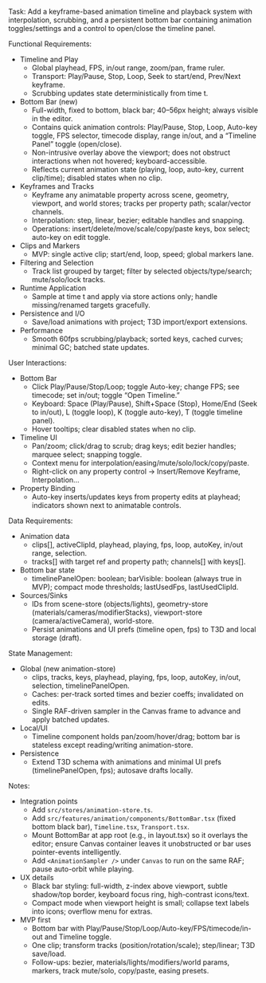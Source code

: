 Task: Add a keyframe-based animation timeline and playback system with interpolation, scrubbing, and a persistent bottom bar containing animation toggles/settings and a control to open/close the timeline panel.

Functional Requirements:
- Timeline and Play
  - Global playhead, FPS, in/out range, zoom/pan, frame ruler.
  - Transport: Play/Pause, Stop, Loop, Seek to start/end, Prev/Next keyframe.
  - Scrubbing updates state deterministically from time t.
- Bottom Bar (new)
  - Full-width, fixed to bottom, black bar; 40–56px height; always visible in the editor.
  - Contains quick animation controls: Play/Pause, Stop, Loop, Auto-key toggle, FPS selector, timecode display, range in/out, and a “Timeline Panel” toggle (open/close).
  - Non-intrusive overlay above the viewport; does not obstruct interactions when not hovered; keyboard-accessible.
  - Reflects current animation state (playing, loop, auto-key, current clip/time); disabled states when no clip.
- Keyframes and Tracks
  - Keyframe any animatable property across scene, geometry, viewport, and world stores; tracks per property path; scalar/vector channels.
  - Interpolation: step, linear, bezier; editable handles and snapping.
  - Operations: insert/delete/move/scale/copy/paste keys, box select; auto-key on edit toggle.
- Clips and Markers
  - MVP: single active clip; start/end, loop, speed; global markers lane.
- Filtering and Selection
  - Track list grouped by target; filter by selected objects/type/search; mute/solo/lock tracks.
- Runtime Application
  - Sample at time t and apply via store actions only; handle missing/renamed targets gracefully.
- Persistence and I/O
  - Save/load animations with project; T3D import/export extensions.
- Performance
  - Smooth 60fps scrubbing/playback; sorted keys, cached curves; minimal GC; batched state updates.

User Interactions:
- Bottom Bar
  - Click Play/Pause/Stop/Loop; toggle Auto-key; change FPS; see timecode; set in/out; toggle “Open Timeline.”
  - Keyboard: Space (Play/Pause), Shift+Space (Stop), Home/End (Seek to in/out), L (toggle loop), K (toggle auto-key), T (toggle timeline panel).
  - Hover tooltips; clear disabled states when no clip.
- Timeline UI
  - Pan/zoom; click/drag to scrub; drag keys; edit bezier handles; marquee select; snapping toggle.
  - Context menu for interpolation/easing/mute/solo/lock/copy/paste.
  - Right-click on any property control → Insert/Remove Keyframe, Interpolation…
- Property Binding
  - Auto-key inserts/updates keys from property edits at playhead; indicators shown next to animatable controls.

Data Requirements:
- Animation data
  - clips[], activeClipId, playhead, playing, fps, loop, autoKey, in/out range, selection.
  - tracks[] with target ref and property path; channels[] with keys[].
- Bottom bar state
  - timelinePanelOpen: boolean; barVisible: boolean (always true in MVP); compact mode thresholds; lastUsedFps, lastUsedClipId.
- Sources/Sinks
  - IDs from scene-store (objects/lights), geometry-store (materials/cameras/modifierStacks), viewport-store (camera/activeCamera), world-store.
  - Persist animations and UI prefs (timeline open, fps) to T3D and local storage (draft).

State Management:
- Global (new animation-store)
  - clips, tracks, keys, playhead, playing, fps, loop, autoKey, in/out, selection, timelinePanelOpen.
  - Caches: per-track sorted times and bezier coeffs; invalidated on edits.
  - Single RAF-driven sampler in the Canvas frame to advance and apply batched updates.
- Local/UI
  - Timeline component holds pan/zoom/hover/drag; bottom bar is stateless except reading/writing animation-store.
- Persistence
  - Extend T3D schema with animations and minimal UI prefs (timelinePanelOpen, fps); autosave drafts locally.

Notes:
- Integration points
  - Add `src/stores/animation-store.ts`.
  - Add `src/features/animation/components/BottomBar.tsx` (fixed bottom black bar), `Timeline.tsx`, `Transport.tsx`.
  - Mount BottomBar at app root (e.g., in layout.tsx) so it overlays the editor; ensure Canvas container leaves it unobstructed or bar uses pointer-events intelligently.
  - Add `<AnimationSampler />` under `Canvas` to run on the same RAF; pause auto-orbit while playing.
- UX details
  - Black bar styling: full-width, z-index above viewport, subtle shadow/top border, keyboard focus ring, high-contrast icons/text.
  - Compact mode when viewport height is small; collapse text labels into icons; overflow menu for extras.
- MVP first
  - Bottom bar with Play/Pause/Stop/Loop/Auto-key/FPS/timecode/in-out and Timeline toggle.
  - One clip; transform tracks (position/rotation/scale); step/linear; T3D save/load.
  - Follow-ups: bezier, materials/lights/modifiers/world params, markers, track mute/solo, copy/paste, easing presets.